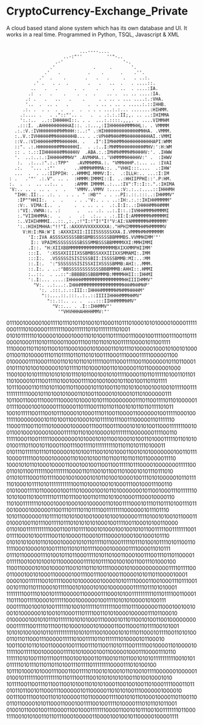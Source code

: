 # CryptoCurrency-Exchange_Private
A cloud based stand alone system which has its own database and UI. It works in a real time. Programmed in Python, TSQL, Javascript & XML

##
                               ...----....
                         ..-:"''         ''"-..
                      .-'                      '-.
                    .'              .     .       '.
                  .'   .          .    .      .    .''.
                .'  .    .       .   .   .     .   . ..:.
              .' .   . .  .       .   .   ..  .   . ....::.
             ..   .   .      .  .    .     .  ..  . ....:IA.
            .:  .   .    .    .  .  .    .. .  .. .. ....:IA.
           .: .   .   ..   .    .     . . .. . ... ....:.:VHA.
           '..  .  .. .   .       .  . .. . .. . .....:.::IHHB.
          .:. .  . .  . .   .  .  . . . ...:.:... .......:HIHMM.
         .:.... .   . ."::"'.. .   .  . .:.:.:II;,. .. ..:IHIMMA
         ':.:..  ..::IHHHHHI::. . .  ...:.::::.,,,. . ....VIMMHM
        .:::I. .AHHHHHHHHHHAI::. .:...,:IIHHHHHHMMMHHL:. . VMMMM
       .:.:V.:IVHHHHHHHMHMHHH::..:" .:HIHHHHHHHHHHHHHMHHA. .VMMM.
       :..V.:IVHHHHHMMHHHHHHHB... . .:VPHHMHHHMMHHHHHHHHHAI.:VMMI
       ::V..:VIHHHHHHMMMHHHHHH. .   .I":IIMHHMMHHHHHHHHHHHAPI:WMM
       ::". .:.HHHHHHHHMMHHHHHI.  . .:..I:MHMMHHHHHHHHHMHV:':H:WM
       :: . :.::IIHHHHHHMMHHHHV  .ABA.:.:IMHMHMMMHMHHHHV:'. .IHWW
       '.  ..:..:.:IHHHHHMMHV" .AVMHMA.:.'VHMMMMHHHHHV:' .  :IHWV
        :.  .:...:".:.:TPP"   .AVMMHMMA.:. "VMMHHHP.:... .. :IVAI
       .:.   '... .:"'   .   ..HMMMHMMMA::. ."VHHI:::....  .:IHW'
       ...  .  . ..:IIPPIH: ..HMMMI.MMMV:I:.  .:ILLH:.. ...:I:IM
     : .   .'"' .:.V". .. .  :HMMM:IMMMI::I. ..:HHIIPPHI::'.P:HM.
     :.  .  .  .. ..:.. .    :AMMM IMMMM..:...:IV":T::I::.".:IHIMA
     'V:.. .. . .. .  .  .   'VMMV..VMMV :....:V:.:..:....::IHHHMH
       "IHH:.II:.. .:. .  . . . " :HB"" . . ..PI:.::.:::..:IHHMMV"
        :IP""HHII:.  .  .    . . .'V:. . . ..:IH:.:.::IHIHHMMMMM"
        :V:. VIMA:I..  .     .  . .. . .  .:.I:I:..:IHHHHMMHHMMM
        :"VI:.VWMA::. .:      .   .. .:. ..:.I::.:IVHHHMMMHMMMMI
        :."VIIHHMMA:.  .   .   .:  .:.. . .:.II:I:AMMMMMMHMMMMMI
        :..VIHIHMMMI...::.,:.,:!"I:!"I!"I!"V:AI:VAMMMMMMHMMMMMM'
        ':.:HIHIMHHA:"!!"I.:AXXXVVXXXXXXXA:."HPHIMMMMHHMHMMMMMV
          V:H:I:MA:W'I :AXXXIXII:IIIISSSSSSXXA.I.VMMMHMHMMMMMM      
            'I::IVA ASSSSXSSSSBBSBMBSSSSSSBBMMMBS.VVMMHIMM'"'
             I:: VPAIMSSSSSSSSSBSSSMMBSSSBBMMMMXXI:MMHIMMI
            .I::. "H:XIIXBBMMMMMMMMMMMMMMMMMBXIXXMMPHIIMM'
            :::I.  ':XSSXXIIIIXSSBMBSSXXXIIIXXSMMAMI:.IMM
            :::I:.  .VSSSSSISISISSSBII:ISSSSBMMB:MI:..:MM
            ::.I:.  ':"SSSSSSSISISSXIIXSSSSBMMB:AHI:..MMM.
            ::.I:. . ..:"BBSSSSSSSSSSSSBBBMMMB:AHHI::.HMMI
            :..::.  . ..::":BBBBBSSBBBMMMB:MMMMHHII::IHHMI
            ':.I:... ....:IHHHHHMMMMMMMMMMMMMMMHHIIIIHMMV"
              "V:. ..:...:.IHHHMMMMMMMMMMMMMMMMHHHMHHMHP'
                ':. .:::.:.::III::IHHHHMMMMMHMHMMHHHHM"
                 "::....::.:::..:..::IIIIIHHHHMMMHHMV"
                   "::.::.. .. .  ...:::IIHHMMMMHMV"
                     "V::... . .I::IHHMMV"'
                       '"VHVHHHAHHHHMMV:"'


011100100000100111101110101101001011000110111010001010100001000011111000111101000001111111100011111101101111111101001
0101011111101000001000010001101010011011110011100010011110011100110111000010001110101110001100011100110110101001111100001011001111
1110000110110101100101100010001010000110101110100000100010100101000011001101000011101101111011011010100111000111000011111000001100
0100000111100011100110101011010111110011100011110011000000101101100010101110101001000001010111101101000100110100000110110000001000
1100100101011110101010101110101100100101011110000110110111110100110110111010000101110011110100100011110010010001011001001101101111
1011100001101110101100110110000101101001101101010010010010010111100111111111111100010110100101000110100110000101000101101000000111
1011001100011100011100001010001010111000000001110110011110110100000101111000010010000111000011011100111011011001010110110111101011
1001011111001110010111000010100011101100110000110000001001111100010011111000000001011010011001000101011111011100111000001101111110
1100011100110111010000010000011100110011100010101010011000111111100100110010001000010000111110110100100001011111110000000111100110
1111100011001111110000000010100010101100100010100110100011111011010100100111011001011000110011100111101111111110110110101110100011
0101110111110111011000001010100111001010100011001010100000001001101111000011111001000100000110100101001101100110110110110000011110
1000101011010001000011000100100110011001111101110000100000001111100011010110011111100111111100001101100101100110100010101110111010
0110101110001101111000100100001010110100100001001110101000001011011111010001011110101111111111100110100010010100011100100011100110
0101000111101100000100111010000100101101000000010110010001110111111010101001101001111101111011100100110111010100100011100010000110
1101001111111010001000100010010000011010011110001011101101110100111011001000010000001100111011110110111100111111110000001011101110
1010110000001101111011010100100100010100100000111101001010010110001101000100110111001111011101010101010001001111001100010100110000
0110100111111111110001100110111100010100010010010101100111110011111110010111100010100111100110100001100010111000010001001000101110
0101010100101101000100001010110111101100011111011101001011110101100110111100010000101001111011010110111100001000001111000011010111
0111011000001110100101101100011110101101001100010011100111011011000010111110010010100101100000001111010111100100100110011101000100
1100110000101001000011001011011010111100001010000000000011110111100011000100101000110000010011100111001000110000101011011000010001
0000100111111001011110001010000001000010101111000011001000111011100100101110110111000101111100101000101001000000011111011101010001
1111111100111010010111100000110000011100010100111111111101101111001100011101110011110000101111100010000001001111010101000010100111
0001111001001010011111101001011111011111110011101110000001100010010010001010000001010010110001110111100110101000010000011101100010
0100000100101011101111110101010001110000101101100101001100100000000000111111001111011100110100010001010000110011000110111100101001
1010101001001011011111111110101011100100001010111011000101111001101010001101101100011100000111110100111101101111111010000101100010
1001100101101001100001001110011101100110101110011111001000011010000101111100111110010000001111010100001001100000100011100001110110
1111110101001110111001110010010001101100101101100101010111111111100101010111110101110110110110100111011110111111110000111010100100
1011101000101000111000110011110110010100010110100101111000000100000101001011111100111111101101110011100101010101010011010010001010
1011110011001110110011001010011010101000110010010011010001111000110110101101100101100011100000010110000011010101001110000001000010
0011100111001001101010000011011000001111001010110100010000110110011001101100001010110001100010011110010011110100001110101101011001
0100101100010011100001100100011111110000110010101110010011111110110001111001010100110110111000100000110000100100101100000100001111
